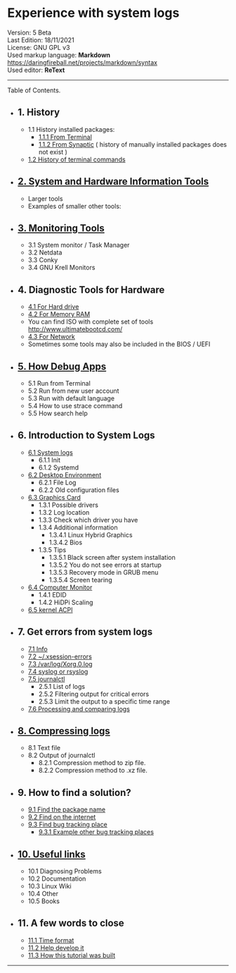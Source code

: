 # Experience with system logs

Version:             5 Beta    
Last Edition:      18/11/2021  
License:             GNU GPL v3    
Used markup language:      **Markdown** <https://daringfireball.net/projects/markdown/syntax>       
Used editor:                         **ReText**  



----------------------

Table of Contents.  


* ## 1. History
    *  1.1 History installed packages: 
        *  [1.1.1 From Terminal](DATA/1.1.1.From.Terminal.md)
        *  [1.1.2 From Synaptic](DATA/1.1.2.From.Synaptic.md)
            ( history of manually installed packages does not exist ) 
    *  [1.2 History of terminal commands](DATA/1.2.History.of.terminal.commands.md)


* ## [2. System and Hardware Information Tools](DATA/2.System.and.Hardware.Information.Tools.md)
    * Larger tools
    * Examples of smaller other tools:


* ## [3. Monitoring Tools](DATA/3.Monitoring.Tools.md)
    * 3.1 System monitor / Task Manager
    * 3.2  Netdata
    * 3.3  Conky
    * 3.4  GNU Krell Monitors


* ## 4. Diagnostic Tools for Hardware
    *  [4.1 For Hard drive](DATA/4.1.For.Hard.drive.md)
    *  [4.2 For Memory RAM](DATA/4.2.For.Memory.RAM.md)  
    *  You can find ISO with complete set of tools <http://www.ultimatebootcd.com/>
    *  [4.3 For Network](DATA/4.3.For.Network.md)
    * Sometimes some tools may also be included in the BIOS / UEFI


* ## [5. How Debug Apps](DATA/5.How.Debug.Apps.md)
    *  5.1 Run from Terminal
    *  5.2 Run from new user account
    *  5.3 Run with default language
    *  5.4 How to use strace command
    *  5.5 How search help


* ## 6. Introduction to System Logs
    *  [6.1 System logs](DATA/6.1.System.logs.md)
        * 6.1.1 Init
        * 6.1.2 Systemd
    * [6.2 Desktop Environment](DATA/6.2.Desktop.Environment.md)
        * 6.2.1 File Log
        * 6.2.2 Old configuration files
    * [6.3 Graphics Card](DATA/6.3.Graphics.Card.md)
        * 1.3.1 Possible drivers
        * 1.3.2 Log location
        * 1.3.3 Check which driver you have
        * 1.3.4 Additional information
            * 1.3.4.1 Linux Hybrid Graphics
            * 1.3.4.2 Bios
        * 1.3.5 Tips
            * 1.3.5.1 Black screen after system installation
            * 1.3.5.2 You do not see errors at startup
            * 1.3.5.3 Recovery mode in GRUB menu
            * 1.3.5.4 Screen tearing
    * [6.4 Computer Monitor](DATA/6.4.Computer.Monitor.md)
         * 1.4.1 EDID
         * 1.4.2 HiDPi Scaling
    * [6.5 kernel ACPI](DATA/6.5.kernel.ACPI.md)


* ## 7. Get errors from system logs
    * [7.1 Info](DATA/7.1.Info.md)
    * [7.2 ~/.xsession-errors](DATA/7.2.xsession.errors.md)
    * [7.3 /var/log/Xorg.0.log](DATA/7.3.Xorg.0.log.md)
    * [7.4 syslog or rsyslog](DATA/7.4.Syslog.md)
    * [7.5 journalctl](DATA/7.5.journalctl.md)
        * 2.5.1 List of logs
        * 2.5.2  Filtering output for critical errors
        * 2.5.3  Limit the output to a specific time range
    * [7.6 Processing and comparing logs](DATA/7.6.Processing.and.comparing.logs.md)


* ## [8. Compressing logs](DATA/8.Compressing.logs.md)
    * 8.1 Text file
    * 8.2 Output of journalctl
        * 8.2.1 Compression method to zip file.
        * 8.2.2 Compression method to .xz file.


* ## 9. How to find a solution? 
    * [9.1 Find the package name](DATA/)
    * [9.2 Find on the internet](DATA/)
    * [9.3 Find bug tracking place](DATA/9.3.Find.bug.tracking.place.md)
        * [9.3.1 Example other bug tracking places](DATA/9.3.1.Example.bug.tracking.places.md)


* ## [10. Useful links](DATA/10.Useful.links.md)
    * 10.1 Diagnosing Problems
    * 10.2 Documentation
    * 10.3 Linux Wiki
    * 10.4 Other
    * 10.5 Books


* ## 11. A few words to close
    * [11.1 Time format](DATA/11.1.Time.format.md)
    * [11.2 Help develop it](DATA/11.2.Help.develop.it.md) 
    * [11.3 How this tutorial was built](DATA/11.3.How.this.tutorial.was.build.md)

--------------------------


